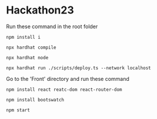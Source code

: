 # Hackathon23

Run these command in the root folder
```
npm install i 
```

```
npx hardhat compile
```

```
npx hardhat node
```

```
npx hardhat run ./scripts/deploy.ts --network localhost
```

Go to the 'Front' directory and run these command
```
npm install react reatc-dom react-router-dom
```
```
npm install bootswatch
```

```
npm start
```

